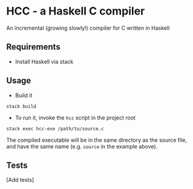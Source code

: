 # HCC - a Haskell C compiler

An incremental (growing slowly!) compiler for C written in Haskell

## Requirements
* Install Haskell via stack

## Usage
* Build it
```
stack build
````

* To run it, invoke the `hcc` script in the project root
```
stack exec hcc-exe /path/to/source.c
```
The compiled executable will be in the same directory as the source file, and have the same name (e.g. `source` in the example above).

## Tests
[Add tests]
